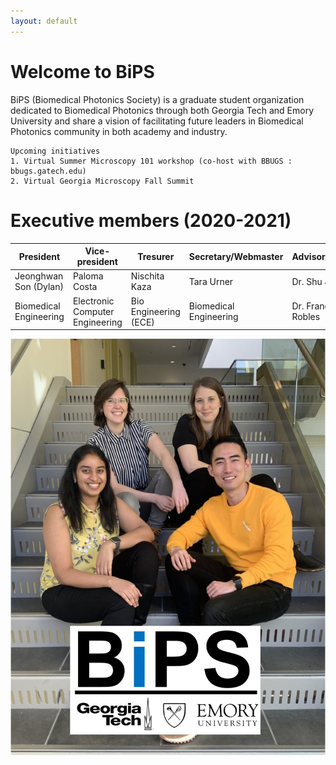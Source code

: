 ```yaml
---
layout: default
---
```


# Welcome to BiPS

BiPS (Biomedical Photonics Society) is a graduate student organization dedicated to Biomedical Photonics through both Georgia Tech and Emory University and share a vision of facilitating future leaders in Biomedical Photonics community in both academy and industry.


```
Upcoming initiatives 
1. Virtual Summer Microscopy 101 workshop (co-host with BBUGS : bbugs.gatech.edu)
2. Virtual Georgia Microscopy Fall Summit
```


# Executive members (2020-2021)

 |President             |Vice-president    |Tresurer             |Secretary/Webmaster   |Advisor/Professor   | 
 |----------------------|------------------|---------------------|----------------------|--------------------|  
 |Jeonghwan Son (Dylan) |Paloma Costa      |Nischita Kaza        |Tara Urner            |Dr. Shu Jia         |
 |Biomedical Engineering|Electronic Computer Engineering|Bio Engineering (ECE)|Biomedical Engineering|Dr. Francisco Robles|

![image](/images/Bips_executive.png)
